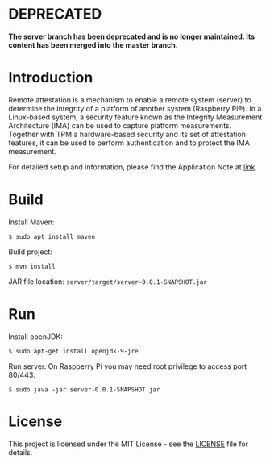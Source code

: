 # DEPRECATED

**The server branch has been deprecated and is no longer maintained. Its content has been merged into the master branch.**

# Introduction

Remote attestation is a mechanism to enable a remote system (server) to determine the integrity of a platform of another system (Raspberry Pi®). In a Linux-based system, a security feature known as the Integrity Measurement Architecture (IMA) can be used to capture platform measurements. Together with TPM a hardware-based security and its set of attestation features, it can be used to perform authentication and to protect the IMA measurement.

For detailed setup and information, please find the Application Note at [link](https://github.com/Infineon/remote-attestation-optiga-tpm/tree/master/documents).

# Build

Install Maven:
```
$ sudo apt install maven
```
Build project:
 ```
 $ mvn install
``` 
JAR file location: `server/target/server-0.0.1-SNAPSHOT.jar`

# Run

Install openJDK:
```
$ sudo apt-get install openjdk-9-jre
```
Run server. On Raspberry Pi you may need root privilege to access port 80/443.
```
$ sudo java -jar server-0.0.1-SNAPSHOT.jar
```

# License
This project is licensed under the MIT License - see the [LICENSE](LICENSE) file for details.
